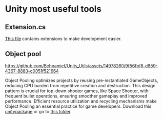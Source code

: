 # Unity most useful tools

## Extension.cs
[This file](https://github.com/Behnamjef/Unity_Utils/blob/main/Extensions.cs) contains extensions to make development easier.

## Object pool


https://github.com/Behnamjef/Unity_Utils/assets/14978260/9f56fbf8-d859-4367-8883-c0051f521664


Object Pooling optimizes projects by reusing pre-instantiated GameObjects, reducing CPU burden from repetitive creation and destruction. This design pattern is crucial for top-down shooter games, like Space Shooter, with frequent bullet operations, ensuring smoother gameplay and improved performance. Efficient resource utilization and recycling mechanisms make Object Pooling an essential practice for game developers.
Download this [unitypackage](https://github.com/Behnamjef/Unity_Utils/blob/main/Object%20Pool/Object%20Pool.unitypackage) or go to [this folder](https://github.com/Behnamjef/Unity_Utils/tree/main/Object%20Pool).
